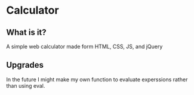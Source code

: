 <h1>Calculator</h1>
<h2>What is it?</h2>
<p class="quick_info">A simple web calculator made form HTML, CSS, JS, and jQuery</p>
<h2>Upgrades</h2>
<p class="upgrades">In the future I might make my own function to evaluate experssions rather than using eval.</p>
<div class="summary" data-summary-type = "A simple calculator" data-image = https://raw.githubusercontent.com/Rahulvenkatashan/calculator-/main/images/calculator.PNG></div>
